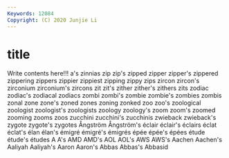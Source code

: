 ```yaml
---
Keywords: 12084
Copyright: (C) 2020 Junjie Li
---
```


# title

Write contents here!!!
a's
zinnias 
zip 
zip's 
zipped 
zipper 
zipper's 
zippered 
zippering 
zippers 
zippier
zippiest 
zipping 
zippy 
zips 
zircon 
zircon's 
zirconium 
zirconium's 
zircons 
zit
zit's 
zither 
zither's 
zithers 
zits 
zodiac 
zodiac's 
zodiacal 
zodiacs 
zombi
zombi's 
zombie 
zombie's 
zombies 
zombis 
zonal 
zone 
zone's 
zoned 
zones
zoning 
zonked 
zoo 
zoo's 
zoological 
zoologist 
zoologist's 
zoologists 
zoology 
zoology's
zoom 
zoom's 
zoomed 
zooming 
zooms 
zoos 
zucchini 
zucchini's 
zucchinis 
zwieback
zwieback's 
zygote 
zygote's 
zygotes 
Ångström 
Ångström's 
éclair 
éclair's 
éclairs 
éclat
éclat's 
élan 
élan's 
émigré 
émigré's 
émigrés 
épée 
épée's 
épées 
étude
étude's 
études 
A 
A's 
AMD 
AMD's 
AOL 
AOL's 
AWS 
AWS's
Aachen 
Aachen's 
Aaliyah 
Aaliyah's 
Aaron 
Aaron's 
Abbas 
Abbas's 
Abbasid 
